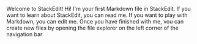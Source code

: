 Welcome to StackEdit!
Hi! I'm your first Markdown file in StackEdit. If you want to learn about StackEdit, you can read me. If you want to play with Markdown, you can edit me. Once you have finished with me, vou can create new files by opening the file explorer on the left corner of the navigation bar
